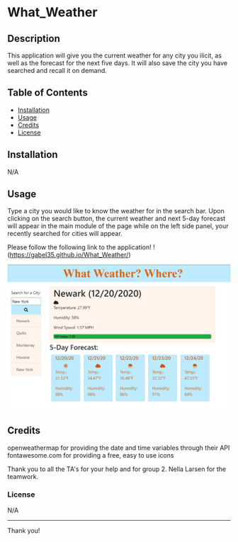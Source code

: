 # What_Weather

## Description

This application will give you the current weather for any city you ilicit, as well as the forecast for the next five days. It will also save the city you have searched and recall it on demand.

## Table of Contents

* [Installation](#installation)
* [Usage](#usage)
* [Credits](#credits)
* [License](#license)


## Installation

N/A


## Usage

Type a city you would like to know the weather for in the search bar. Upon clicking on the search button, the current weather and next 5-day forecast will appear in the main module of the page while on the left side panel, your recently searched for cities will appear.

Please follow the following link to the application!
!(https://gabel35.github.io/What_Weather/)

![weather-app](./Assets/what-weather.PNG)


## Credits

openweathermap for providing the date and time variables through their API
fontawesome.com for providing a free, easy to use icons

Thank you to all the TA's for your help and for group 2. Nella Larsen for the teamwork.

### License

N/A

-------------

Thank you!
